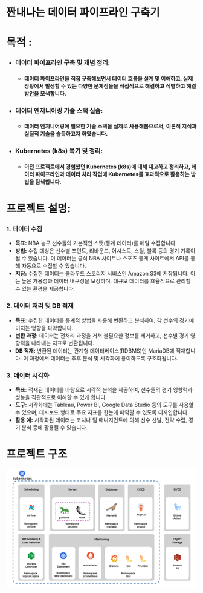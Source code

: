 # 짠내나는 데이터 파이프라인 구축기

# **목적** :
- ### **데이터 파이프라인 구축 및 개념 정리**: 

    - #### 데이터 파이프라인을 직접 구축해보면서 데이터 흐름을 설계 및 이해하고, 실제 상황에서 발생할 수 있는 다양한 문제점들을 직접적으로 해결하고 식별하고 해결 방안을 모색합니다. 
- ### **데이터 엔지니어링 기술 스택 실습**: 

    - #### 데이터 엔지니어링에 필요한 기술 스택을 실제로 사용해봄으로써, 이론적 지식과 실질적 기술을 습득하고자 하였습니다.
- ### **Kubernetes (k8s) 복기 및 정리**: 

    - #### 이전 프로젝트에서 경험했던 Kubernetes (k8s)에 대해 재고하고 정리하고, 데이터 파이프라인과 데이터 처리 작업에 Kubernetes를 효과적으로 활용하는 방법을 탐색합니다.

# 프로젝트 설명:

### **1. 데이터 수집**

- **목표:** NBA 농구 선수들의 기본적인 스탯(통계 데이터)를 매일 수집합니다.
- **방법:** 수집 대상은 선수별 포인트, 리바운드, 어시스트, 스틸, 블록 등의 경기 기록이 될 수 있습니다. 이 데이터는 공식 NBA 사이트나 스포츠 통계 사이트에서 API를 통해 자동으로 수집할 수 있습니다.
- **저장:** 수집한 데이터는 클라우드 스토리지 서비스인 Amazon S3에 저장됩니다. 이는 높은 가용성과 데이터 내구성을 보장하며, 대규모 데이터를 효율적으로 관리할 수 있는 환경을 제공합니다.

### **2. 데이터 처리 및 DB 적재**

- **목표:** 수집한 데이터를 통계적 방법을 사용해 변환하고 분석하여, 각 선수의 경기에 미치는 영향을 파악합니다.
- **변환 과정:** 데이터는 전처리 과정을 거쳐 불필요한 정보를 제거하고, 선수별 경기 영향력을 나타내는 지표로 변환됩니다.
- **DB 적재:** 변환된 데이터는 관계형 데이터베이스(RDBMS)인 MariaDB에 적재합니다. 이 과정에서 데이터는 추후 분석 및 시각화에 용이하도록 구조화됩니다.

### **3. 데이터 시각화**

- **목표:** 적재된 데이터를 바탕으로 시각적 분석을 제공하여, 선수들의 경기 영향력과 성능을 직관적으로 이해할 수 있게 합니다.
- **도구:** 시각화에는 Tableau, Power BI, Google Data Studio 등의 도구를 사용할 수 있으며, 대시보드 형태로 주요 지표를 한눈에 파악할 수 있도록 디자인합니다.
- **활용 예:** 시각화된 데이터는 코치나 팀 매니지먼트에 의해 선수 선발, 전략 수립, 경기 분석 등에 활용될 수 있습니다.



# 프로젝트 구조
![poster](./resources/System_architecture.png)